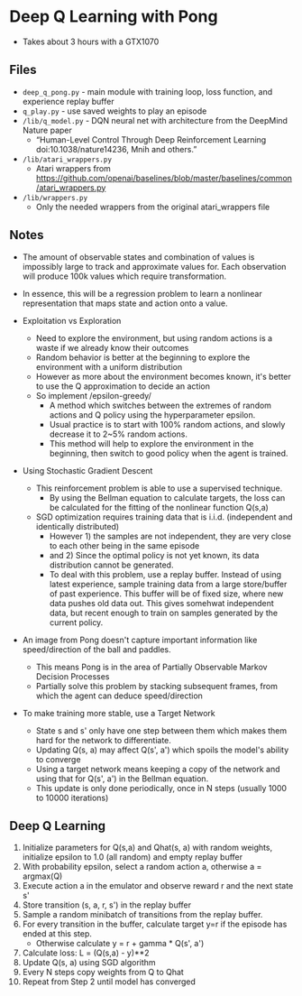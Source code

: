 # Deep Q Learning with Pong
- Takes about 3 hours with a GTX1070

## Files
- `deep_q_pong.py` - main module with training loop, loss function, and experience replay buffer
- `q_play.py` - use saved weights to play an episode
- `/lib/q_model.py` - DQN neural net with architecture from the DeepMind Nature paper
    - “Human-Level Control Through Deep Reinforcement Learning doi:10.1038/nature14236, Mnih and others.”
- `/lib/atari_wrappers.py`
    - Atari wrappers from https://github.com/openai/baselines/blob/master/baselines/common/atari_wrappers.py
- `/lib/wrappers.py`
    - Only the needed wrappers from the original atari_wrappers file

## Notes
- The amount of observable states and combination of values is impossibly large to track and approximate values for.  Each observation will produce 100k values which require transformation.
- In essence, this will be a regression problem to learn a nonlinear representation that maps state and action onto a value.
- Exploitation vs Exploration
    - Need to explore the environment, but using random actions is a waste if we already know their outcomes
    - Random behavior is better at the beginning to explore the environment with a uniform distribution
    - However as more about the environment becomes known, it's better to use the Q approximation to decide an action
    - So implement /epsilon-greedy/
        - A method which switches between the extremes of random actions and Q policy using the hyperparameter epsilon.
        - Usual practice is to start with 100% random actions, and slowly decrease it to 2~5% random actions.
        - This method will help to explore the environment in the beginning, then switch to good policy when the agent is trained.

- Using Stochastic Gradient Descent
    - This reinforcement problem is able to use a supervised technique.
        - By using the Bellman equation to calculate targets, the loss can be calculated for the fitting of the nonlinear function Q(s,a)
    - SGD optimization requires training data that is i.i.d. (independent and identically distributed)
        - However 1) the samples are not independent, they are very close to each other being in the same episode
        - and 2) Since the optimal policy is not yet known, its data distribution cannot be generated.
        - To deal with this problem, use a replay buffer.  Instead of using latest experience, sample training data from a large store/buffer of past experience. This buffer will be of fixed size, where new data pushes old data out.  This gives somehwat independent data, but recent enough to train on samples generated by the current policy.  

- An image from Pong doesn't capture important information like speed/direction of the ball and paddles.
    - This means Pong is in the area of Partially Observable Markov Decision Processes
    - Partially solve this problem by stacking subsequent frames, from which the agent can deduce speed/direction
- To make training more stable, use a Target Network
    - State s and s' only have one step between them which makes them hard for the network to differentiate.
    - Updating Q(s, a) may affect Q(s', a') which spoils the model's ability to converge
    - Using a target network means keeping a copy of the network and using that for Q(s', a') in the Bellman equation.
    - This update is only done periodically, once in N steps  (usually 1000 to 10000 iterations)

## Deep Q Learning
1. Initialize parameters for Q(s,a) and Qhat(s, a) with random weights, initialize epsilon to 1.0 (all random) and empty replay buffer
2. With probability epsilon, select a random action a, otherwise a = argmax(Q)
3. Execute action a in the emulator and observe reward r and the next state s'
4. Store transition (s, a, r, s') in the replay buffer
5. Sample a random minibatch of transitions from the replay buffer.
6. For every transition in the buffer, calculate target y=r if the episode has ended at this step.
    - Otherwise calculate y = r + gamma * Q(s', a')
7. Calculate loss: L = (Q(s,a) - y)**2
8. Update Q(s, a) using SGD algorithm
9. Every N steps copy weights from Q to Qhat
10. Repeat from Step 2 until model has converged